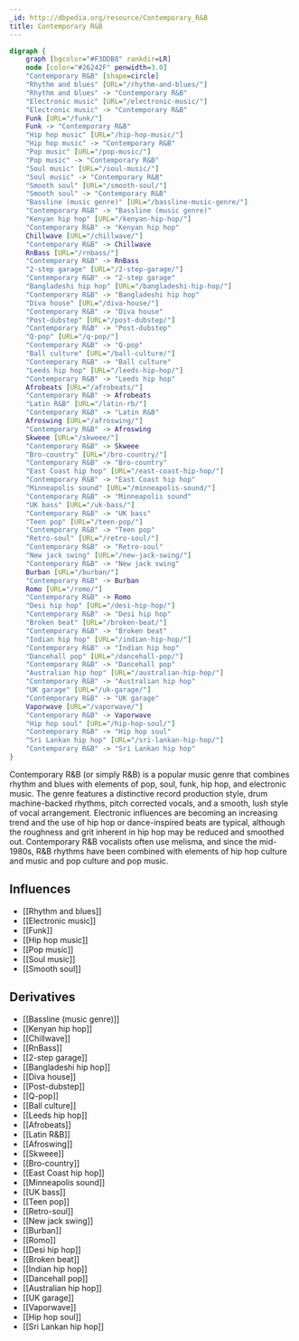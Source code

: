 ```yaml
---
_id: http://dbpedia.org/resource/Contemporary_R&B
title: Contemporary R&B
---
```


```dot
digraph {
	graph [bgcolor="#F3DDB8" rankdir=LR]
	node [color="#26242F" penwidth=3.0]
	"Contemporary R&B" [shape=circle]
	"Rhythm and blues" [URL="/rhythm-and-blues/"]
	"Rhythm and blues" -> "Contemporary R&B"
	"Electronic music" [URL="/electronic-music/"]
	"Electronic music" -> "Contemporary R&B"
	Funk [URL="/funk/"]
	Funk -> "Contemporary R&B"
	"Hip hop music" [URL="/hip-hop-music/"]
	"Hip hop music" -> "Contemporary R&B"
	"Pop music" [URL="/pop-music/"]
	"Pop music" -> "Contemporary R&B"
	"Soul music" [URL="/soul-music/"]
	"Soul music" -> "Contemporary R&B"
	"Smooth soul" [URL="/smooth-soul/"]
	"Smooth soul" -> "Contemporary R&B"
	"Bassline (music genre)" [URL="/bassline-music-genre/"]
	"Contemporary R&B" -> "Bassline (music genre)"
	"Kenyan hip hop" [URL="/kenyan-hip-hop/"]
	"Contemporary R&B" -> "Kenyan hip hop"
	Chillwave [URL="/chillwave/"]
	"Contemporary R&B" -> Chillwave
	RnBass [URL="/rnbass/"]
	"Contemporary R&B" -> RnBass
	"2-step garage" [URL="/2-step-garage/"]
	"Contemporary R&B" -> "2-step garage"
	"Bangladeshi hip hop" [URL="/bangladeshi-hip-hop/"]
	"Contemporary R&B" -> "Bangladeshi hip hop"
	"Diva house" [URL="/diva-house/"]
	"Contemporary R&B" -> "Diva house"
	"Post-dubstep" [URL="/post-dubstep/"]
	"Contemporary R&B" -> "Post-dubstep"
	"Q-pop" [URL="/q-pop/"]
	"Contemporary R&B" -> "Q-pop"
	"Ball culture" [URL="/ball-culture/"]
	"Contemporary R&B" -> "Ball culture"
	"Leeds hip hop" [URL="/leeds-hip-hop/"]
	"Contemporary R&B" -> "Leeds hip hop"
	Afrobeats [URL="/afrobeats/"]
	"Contemporary R&B" -> Afrobeats
	"Latin R&B" [URL="/latin-rb/"]
	"Contemporary R&B" -> "Latin R&B"
	Afroswing [URL="/afroswing/"]
	"Contemporary R&B" -> Afroswing
	Skweee [URL="/skweee/"]
	"Contemporary R&B" -> Skweee
	"Bro-country" [URL="/bro-country/"]
	"Contemporary R&B" -> "Bro-country"
	"East Coast hip hop" [URL="/east-coast-hip-hop/"]
	"Contemporary R&B" -> "East Coast hip hop"
	"Minneapolis sound" [URL="/minneapolis-sound/"]
	"Contemporary R&B" -> "Minneapolis sound"
	"UK bass" [URL="/uk-bass/"]
	"Contemporary R&B" -> "UK bass"
	"Teen pop" [URL="/teen-pop/"]
	"Contemporary R&B" -> "Teen pop"
	"Retro-soul" [URL="/retro-soul/"]
	"Contemporary R&B" -> "Retro-soul"
	"New jack swing" [URL="/new-jack-swing/"]
	"Contemporary R&B" -> "New jack swing"
	Burban [URL="/burban/"]
	"Contemporary R&B" -> Burban
	Romo [URL="/romo/"]
	"Contemporary R&B" -> Romo
	"Desi hip hop" [URL="/desi-hip-hop/"]
	"Contemporary R&B" -> "Desi hip hop"
	"Broken beat" [URL="/broken-beat/"]
	"Contemporary R&B" -> "Broken beat"
	"Indian hip hop" [URL="/indian-hip-hop/"]
	"Contemporary R&B" -> "Indian hip hop"
	"Dancehall pop" [URL="/dancehall-pop/"]
	"Contemporary R&B" -> "Dancehall pop"
	"Australian hip hop" [URL="/australian-hip-hop/"]
	"Contemporary R&B" -> "Australian hip hop"
	"UK garage" [URL="/uk-garage/"]
	"Contemporary R&B" -> "UK garage"
	Vaporwave [URL="/vaporwave/"]
	"Contemporary R&B" -> Vaporwave
	"Hip hop soul" [URL="/hip-hop-soul/"]
	"Contemporary R&B" -> "Hip hop soul"
	"Sri Lankan hip hop" [URL="/sri-lankan-hip-hop/"]
	"Contemporary R&B" -> "Sri Lankan hip hop"
}
```

Contemporary R&B (or simply R&B) is a popular music genre that combines rhythm and blues with elements of pop, soul, funk, hip hop, and electronic music. The genre features a distinctive record production style, drum machine-backed rhythms, pitch corrected vocals, and a smooth, lush style of vocal arrangement. Electronic influences are becoming an increasing trend and the use of hip hop or dance-inspired beats are typical, although the roughness and grit inherent in hip hop may be reduced and smoothed out. Contemporary R&B vocalists often use melisma, and since the mid-1980s, R&B rhythms have been combined with elements of hip hop culture and music and pop culture and pop music.

## Influences

- [[Rhythm and blues]]
- [[Electronic music]]
- [[Funk]]
- [[Hip hop music]]
- [[Pop music]]
- [[Soul music]]
- [[Smooth soul]]

## Derivatives

- [[Bassline (music genre)]]
- [[Kenyan hip hop]]
- [[Chillwave]]
- [[RnBass]]
- [[2-step garage]]
- [[Bangladeshi hip hop]]
- [[Diva house]]
- [[Post-dubstep]]
- [[Q-pop]]
- [[Ball culture]]
- [[Leeds hip hop]]
- [[Afrobeats]]
- [[Latin R&B]]
- [[Afroswing]]
- [[Skweee]]
- [[Bro-country]]
- [[East Coast hip hop]]
- [[Minneapolis sound]]
- [[UK bass]]
- [[Teen pop]]
- [[Retro-soul]]
- [[New jack swing]]
- [[Burban]]
- [[Romo]]
- [[Desi hip hop]]
- [[Broken beat]]
- [[Indian hip hop]]
- [[Dancehall pop]]
- [[Australian hip hop]]
- [[UK garage]]
- [[Vaporwave]]
- [[Hip hop soul]]
- [[Sri Lankan hip hop]]
